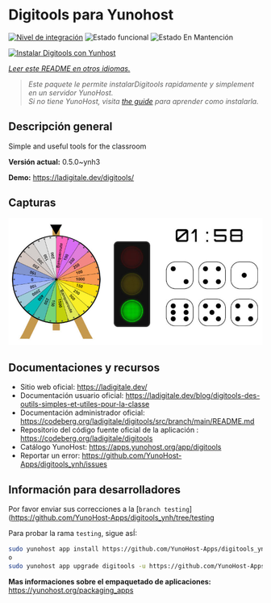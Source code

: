 <!--
Este archivo README esta generado automaticamente<https://github.com/YunoHost/apps/tree/master/tools/readme_generator>
No se debe editar a mano.
-->

# Digitools para Yunohost

[![Nivel de integración](https://dash.yunohost.org/integration/digitools.svg)](https://ci-apps.yunohost.org/ci/apps/digitools/) ![Estado funcional](https://ci-apps.yunohost.org/ci/badges/digitools.status.svg) ![Estado En Mantención](https://ci-apps.yunohost.org/ci/badges/digitools.maintain.svg)

[![Instalar Digitools con Yunhost](https://install-app.yunohost.org/install-with-yunohost.svg)](https://install-app.yunohost.org/?app=digitools)

*[Leer este README en otros idiomas.](./ALL_README.md)*

> *Este paquete le permite instalarDigitools rapidamente y simplement en un servidor YunoHost.*  
> *Si no tiene YunoHost, visita [the guide](https://yunohost.org/install) para aprender como instalarla.*

## Descripción general

Simple and useful tools for the classroom

**Versión actual:** 0.5.0~ynh3

**Demo:** <https://ladigitale.dev/digitools/>

## Capturas

![Captura de Digitools](./doc/screenshots/screenshot.jpg)

## Documentaciones y recursos

- Sitio web oficial: <https://ladigitale.dev/>
- Documentación usuario oficial: <https://ladigitale.dev/blog/digitools-des-outils-simples-et-utiles-pour-la-classe>
- Documentación administrador oficial: <https://codeberg.org/ladigitale/digitools/src/branch/main/README.md>
- Repositorio del código fuente oficial de la aplicación : <https://codeberg.org/ladigitale/digitools>
- Catálogo YunoHost: <https://apps.yunohost.org/app/digitools>
- Reportar un error: <https://github.com/YunoHost-Apps/digitools_ynh/issues>

## Información para desarrolladores

Por favor enviar sus correcciones a la [`branch testing`](https://github.com/YunoHost-Apps/digitools_ynh/tree/testing

Para probar la rama `testing`, sigue asÍ:

```bash
sudo yunohost app install https://github.com/YunoHost-Apps/digitools_ynh/tree/testing --debug
o
sudo yunohost app upgrade digitools -u https://github.com/YunoHost-Apps/digitools_ynh/tree/testing --debug
```

**Mas informaciones sobre el empaquetado de aplicaciones:** <https://yunohost.org/packaging_apps>
